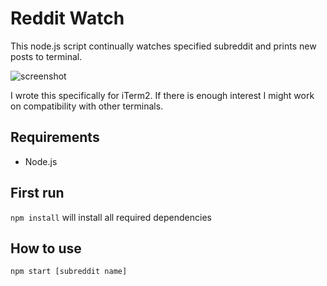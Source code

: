 # Reddit Watch

This node.js script continually watches specified subreddit and prints new posts to terminal.

![screenshot](http://i.imgur.com/FwySxVK.jpg)

I wrote this specifically for iTerm2. If there is enough interest I might work on compatibility with other terminals.

## Requirements
- Node.js

## First run
`npm install` will install all required dependencies

## How to use
`npm start [subreddit name]`
